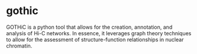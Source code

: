 # gothic
GOTHiC is a python tool that allows for the creation, annotation, and analysis of Hi-C networks. In essence, it leverages graph theory techniques to allow for the assessment of structure-function relationships in nuclear chromatin.
